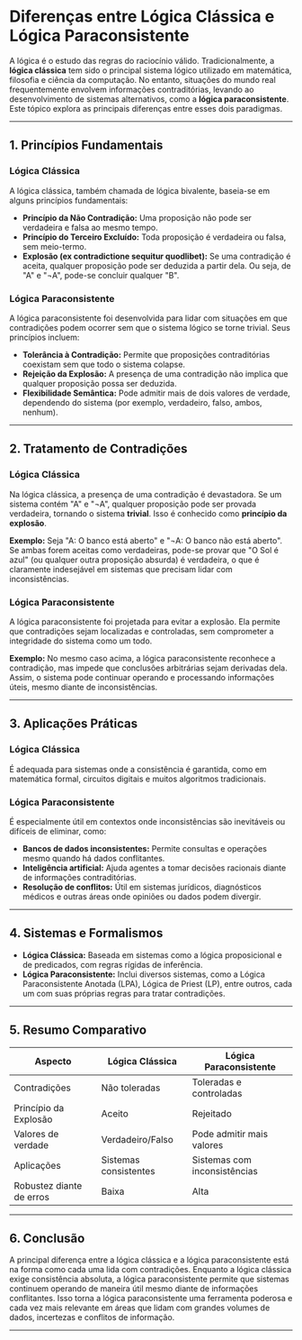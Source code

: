 
# Diferenças entre Lógica Clássica e Lógica Paraconsistente

A lógica é o estudo das regras do raciocínio válido. Tradicionalmente, a **lógica clássica** tem sido o principal sistema lógico utilizado em matemática, filosofia e ciência da computação. No entanto, situações do mundo real frequentemente envolvem informações contraditórias, levando ao desenvolvimento de sistemas alternativos, como a **lógica paraconsistente**. Este tópico explora as principais diferenças entre esses dois paradigmas.

---

## 1. Princípios Fundamentais

### Lógica Clássica

A lógica clássica, também chamada de lógica bivalente, baseia-se em alguns princípios fundamentais:

- **Princípio da Não Contradição:** Uma proposição não pode ser verdadeira e falsa ao mesmo tempo.
- **Princípio do Terceiro Excluído:** Toda proposição é verdadeira ou falsa, sem meio-termo.
- **Explosão (ex contradictione sequitur quodlibet):** Se uma contradição é aceita, qualquer proposição pode ser deduzida a partir dela. Ou seja, de "A" e "¬A", pode-se concluir qualquer "B".

### Lógica Paraconsistente

A lógica paraconsistente foi desenvolvida para lidar com situações em que contradições podem ocorrer sem que o sistema lógico se torne trivial. Seus princípios incluem:

- **Tolerância à Contradição:** Permite que proposições contraditórias coexistam sem que todo o sistema colapse.
- **Rejeição da Explosão:** A presença de uma contradição não implica que qualquer proposição possa ser deduzida.
- **Flexibilidade Semântica:** Pode admitir mais de dois valores de verdade, dependendo do sistema (por exemplo, verdadeiro, falso, ambos, nenhum).

---

## 2. Tratamento de Contradições

### Lógica Clássica

Na lógica clássica, a presença de uma contradição é devastadora. Se um sistema contém "A" e "¬A", qualquer proposição pode ser provada verdadeira, tornando o sistema **trivial**. Isso é conhecido como **princípio da explosão**.

**Exemplo:**
Seja "A: O banco está aberto" e "¬A: O banco não está aberto". Se ambas forem aceitas como verdadeiras, pode-se provar que "O Sol é azul" (ou qualquer outra proposição absurda) é verdadeira, o que é claramente indesejável em sistemas que precisam lidar com inconsistências.

### Lógica Paraconsistente

A lógica paraconsistente foi projetada para evitar a explosão. Ela permite que contradições sejam localizadas e controladas, sem comprometer a integridade do sistema como um todo.

**Exemplo:**
No mesmo caso acima, a lógica paraconsistente reconhece a contradição, mas impede que conclusões arbitrárias sejam derivadas dela. Assim, o sistema pode continuar operando e processando informações úteis, mesmo diante de inconsistências.

---

## 3. Aplicações Práticas

### Lógica Clássica

É adequada para sistemas onde a consistência é garantida, como em matemática formal, circuitos digitais e muitos algoritmos tradicionais.

### Lógica Paraconsistente

É especialmente útil em contextos onde inconsistências são inevitáveis ou difíceis de eliminar, como:

- **Bancos de dados inconsistentes:** Permite consultas e operações mesmo quando há dados conflitantes.
- **Inteligência artificial:** Ajuda agentes a tomar decisões racionais diante de informações contraditórias.
- **Resolução de conflitos:** Útil em sistemas jurídicos, diagnósticos médicos e outras áreas onde opiniões ou dados podem divergir.

---

## 4. Sistemas e Formalismos

- **Lógica Clássica:** Baseada em sistemas como a lógica proposicional e de predicados, com regras rígidas de inferência.
- **Lógica Paraconsistente:** Inclui diversos sistemas, como a Lógica Paraconsistente Anotada (LPA), Lógica de Priest (LP), entre outros, cada um com suas próprias regras para tratar contradições.

---

## 5. Resumo Comparativo

| Aspecto                  | Lógica Clássica         | Lógica Paraconsistente      |
|--------------------------|------------------------|-----------------------------|
| Contradições             | Não toleradas          | Toleradas e controladas     |
| Princípio da Explosão    | Aceito                 | Rejeitado                   |
| Valores de verdade       | Verdadeiro/Falso       | Pode admitir mais valores   |
| Aplicações               | Sistemas consistentes  | Sistemas com inconsistências|
| Robustez diante de erros | Baixa                  | Alta                        |

---

## 6. Conclusão

A principal diferença entre a lógica clássica e a lógica paraconsistente está na forma como cada uma lida com contradições. Enquanto a lógica clássica exige consistência absoluta, a lógica paraconsistente permite que sistemas continuem operando de maneira útil mesmo diante de informações conflitantes. Isso torna a lógica paraconsistente uma ferramenta poderosa e cada vez mais relevante em áreas que lidam com grandes volumes de dados, incertezas e conflitos de informação.

---
```